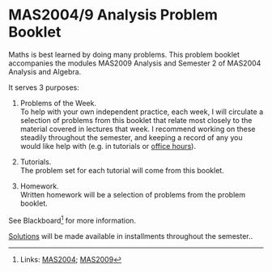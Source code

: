 # MAS2004/9 Analysis Problem Booklet

Maths is best learned by doing many problems. This problem booklet accompanies the modules MAS2009 Analysis and Semester 2 of MAS2004 Analysis and Algebra. 

It serves 3 purposes:

1. Problems of the Week. <br> 
To help with your own independent practice, each week, I will circulate a selection of problems from this booklet that relate most closely to the material covered in lectures that week. I recommend working on these steadily throughout the semester, and keeping a record of any you would like help with (e.g. in tutorials or [office hours](https://calendar.app.google/1LFwxG3HSMFM8pC17)).

2. Tutorials. <br>
The problem set for each tutorial will come from this booklet.

3. Homework. <br>
Written homework will be a selection of problems from the problem booklet. 

See Blackboard[^links] for more information.

[^links]: Links: [MAS2004](https://vle.shef.ac.uk/webapps/blackboard/content/listContentEditable.jsp?content_id=_7918618_1&course_id=_119813_1&mode=reset); [MAS2009](https://vle.shef.ac.uk/ultra/courses/_119818_1/cl/outline)

[Solutions](#sol) will be made available in installments throughout the semester..
